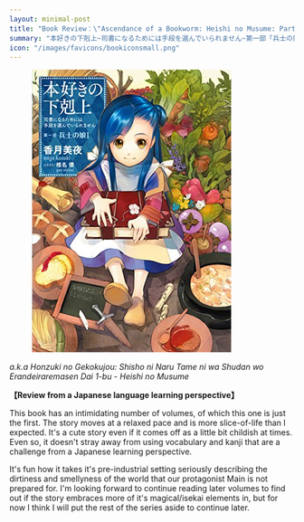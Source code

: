 ```yaml
---
layout: minimal-post
title: "Book Review：\"Ascendance of a Bookworm: Heishi no Musume: Part 1\" by Miya Kazuki："
summary: "本好きの下剋上~司書になるためには手段を選んでいられません~第一部「兵士の娘1」 香月美夜"
icon: "/images/favicons/bookiconsmall.png"
---
```


<figure class="right">
<img src="/images/honzuki1.jpeg"/>
</figure>

*a.k.a Honzuki no Gekokujou: Shisho ni Naru Tame ni wa Shudan wo Erandeiraremasen Dai 1-bu - Heishi no Musume*

**【Review from a Japanese language learning perspective】**

This book has an intimidating number of volumes, of which this one is just the first. The story moves at a relaxed 
pace and is more slice-of-life than I expected. It's a cute story even if it comes off as a little bit childish at
times. Even so, it doesn't stray away from using vocabulary and kanji that are a challenge from a Japanese learning 
perspective.

It's fun how it takes it's pre-industrial setting seriously describing the dirtiness and smellyness of the world
that our protagonist Main is not prepared for. 
I'm looking forward to continue reading later volumes to find out if the story embraces more of it's magical/isekai 
elements in, but for now I think I will put the rest of the series aside to continue later.
